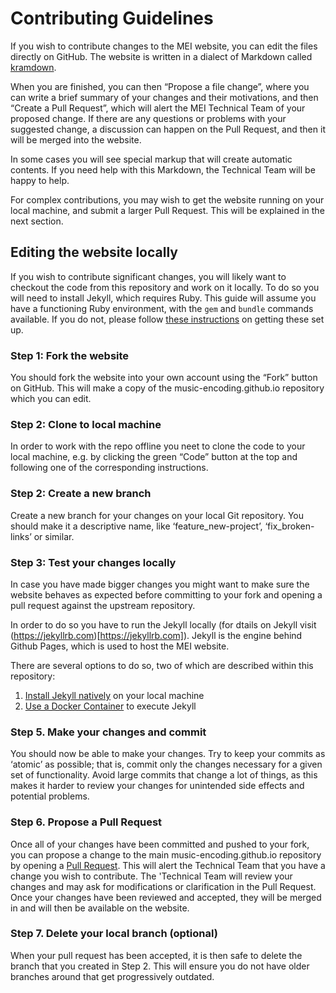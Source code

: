 # Contributing Guidelines

If you wish to contribute changes to the MEI website, you can edit the files directly on GitHub. The website is written in a dialect of Markdown called [kramdown](https://kramdown.gettalong.org/quickref.html).

[//]: # (In the guidelines you will see links to "Edit this section". Clicking on this will open up an editor in GitHub, where you will be able to click on the 'pencil' to edit the text of the section.)

When you are finished, you can then “Propose a file change”, where you can write a brief summary of your changes and their motivations, and then “Create a Pull Request”, which will alert the MEI Technical Team of your proposed change. If there are any questions or problems with your suggested change, a discussion can happen on the Pull Request, and then it will be merged into the website.

In some cases you will see special markup that will create automatic contents. If you need help with this Markdown, the Technical Team will be happy to help.

For complex contributions, you may wish to get the website running on your local machine, and submit a larger Pull Request. This will be explained in the next section.

## Editing the website locally

If you wish to contribute significant changes, you will likely want to checkout the code from this repository and work on it locally. To do so you will need to install Jekyll, which requires Ruby. This guide will assume you have a functioning Ruby environment, with the `gem` and `bundle` commands available. If you do not, please follow [these instructions](https://help.github.com/articles/setting-up-your-github-pages-site-locally-with-jekyll/#requirements) on getting these set up.

### Step 1: Fork the website

You should fork the website into your own account using the “Fork” button on GitHub. This will make a copy of the music-encoding.github.io repository which you can edit.

### Step 2: Clone to local machine

In order to work with the repo offline you neet to clone the code to your local machine, e.g. by clicking the green “Code” button at the top and following one of the corresponding instructions.

### Step 2: Create a new branch

Create a new branch for your changes on your local Git repository. You should make it a descriptive name, like ‘feature_new-project’, ‘fix_broken-links’ or similar.

### Step 3: Test your changes locally

In case you have made bigger changes you might want to make sure the website behaves as expected before committing to your fork and opening a pull request against the upstream repository.

In order to do so you have to run the Jekyll locally (for dtails on Jekyll visit (https://jekyllrb.com)[https://jekyllrb.com]). Jekyll is the engine behind Github Pages, which is used to host the MEI website.

There are several options to do so, two of which are described within this repository:

1. [Install Jekyll natively](contributing/jekyll_native.md) on your local machine
2. [Use a Docker Container](contributing/jekyll_docker.md) to execute Jekyll

### Step 5. Make your changes and commit

You should now be able to make your changes. Try to keep your commits as ‘atomic’ as possible; that is, commit only the changes necessary for a given set of functionality. Avoid large commits that change a lot of things, as this makes it harder to review your changes for unintended side effects and potential problems.

### Step 6. Propose a Pull Request

Once all of your changes have been committed and pushed to your fork, you can propose a change to the main music-encoding.github.io repository by opening a [Pull Request](https://help.github.com/articles/about-pull-requests/). This will alert the Technical Team that you have a change you wish to contribute. The 'Technical Team will review your changes and may ask for modifications or clarification in the Pull Request. Once your changes have been reviewed and accepted, they will be merged in and will then be available on the website.

### Step 7. Delete your local branch (optional)

When your pull request has been accepted, it is then safe to delete the branch that you created in Step 2. This will ensure you do not have older branches around that get progressively outdated.
